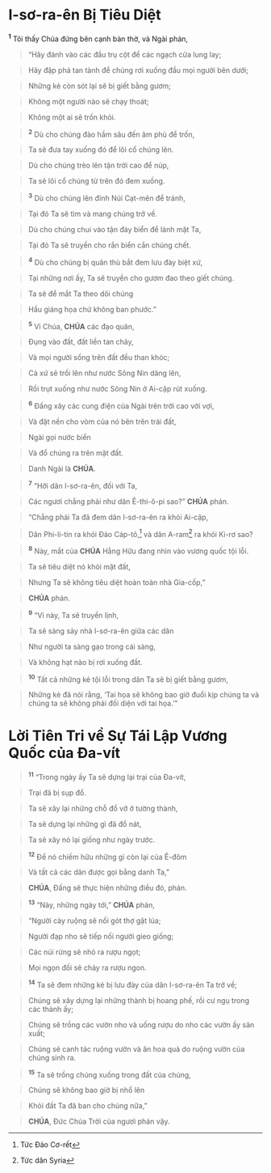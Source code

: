 # I-sơ-ra-ên Bị Tiêu Diệt
<sup><b>1</b></sup> Tôi thấy Chúa đứng bên cạnh bàn thờ, và Ngài phán,


> “Hãy đánh vào các đầu trụ cột để các ngạch cửa lung lay;
>


> Hãy đập phá tan tành để chúng rơi xuống đầu mọi người bên dưới;
>


> Những kẻ còn sót lại sẽ bị giết bằng gươm;
>


> Không một người nào sẽ chạy thoát;
>


> Không một ai sẽ trốn khỏi.
>


> <sup><b>2</b></sup> Dù cho chúng đào hầm sâu đến âm phủ để trốn,
>


> Ta sẽ đưa tay xuống đó để lôi cổ chúng lên.
>


> Dù cho chúng trèo lên tận trời cao để núp,
>


> Ta sẽ lôi cổ chúng từ trên đó đem xuống.
>


> <sup><b>3</b></sup> Dù cho chúng lên đỉnh Núi Cạt-mên để tránh,
>


> Tại đó Ta sẽ tìm và mang chúng trở về.
>


> Dù cho chúng chui vào tận đáy biển để lánh mặt Ta,
>


> Tại đó Ta sẽ truyền cho rắn biển cắn chúng chết.
>


> <sup><b>4</b></sup> Dù cho chúng bị quân thù bắt đem lưu đày biệt xứ,
>


> Tại những nơi ấy, Ta sẽ truyền cho gươm đao theo giết chúng.
>


> Ta sẽ để mắt Ta theo dõi chúng
>


> Hầu giáng họa chứ không ban phước.”
>


> <sup><b>5</b></sup> Vì Chúa, **CHÚA** các đạo quân,
>


> Đụng vào đất, đất liền tan chảy,
>


> Và mọi người sống trên đất đều than khóc;
>


> Cả xứ sẽ trồi lên như nước Sông Nin dâng lên,
>


> Rồi trụt xuống như nước Sông Nin ở Ai-cập rút xuống.
>


> <sup><b>6</b></sup> Đấng xây các cung điện của Ngài trên trời cao vời vợi,
>


> Và đặt nền cho vòm của nó bên trên trái đất,
>


> Ngài gọi nước biển
>


> Và đổ chúng ra trên mặt đất.
>


> Danh Ngài là **CHÚA**.
>


> <sup><b>7</b></sup> “Hỡi dân I-sơ-ra-ên, đối với Ta,
>


> Các ngươi chẳng phải như dân Ê-thi-ô-pi sao?” **CHÚA** phán.
>


> “Chẳng phải Ta đã đem dân I-sơ-ra-ên ra khỏi Ai-cập,
>


> Dân Phi-li-tin ra khỏi Đảo Cáp-tô,[^1] và dân A-ram[^2] ra khỏi Ki-rơ sao?
>


> <sup><b>8</b></sup> Này, mắt của **CHÚA** Hằng Hữu đang nhìn vào vương quốc tội lỗi.
>


> Ta sẽ tiêu diệt nó khỏi mặt đất,
>


> Nhưng Ta sẽ không tiêu diệt hoàn toàn nhà Gia-cốp,”
>


> **CHÚA** phán.
>


> <sup><b>9</b></sup> “Vì này, Ta sẽ truyền lịnh,
>


> Ta sẽ sàng sảy nhà I-sơ-ra-ên giữa các dân
>


> Như người ta sàng gạo trong cái sàng,
>


> Và không hạt nào bị rơi xuống đất.
>


> <sup><b>10</b></sup> Tất cả những kẻ tội lỗi trong dân Ta sẽ bị giết bằng gươm,
>


> Những kẻ đã nói rằng, ‘Tai họa sẽ không bao giờ đuổi kịp chúng ta và chúng ta sẽ không phải đối diện với tai họa.’”
>


# Lời Tiên Tri về Sự Tái Lập Vương Quốc của Đa-vít

> <sup><b>11</b></sup> “Trong ngày ấy Ta sẽ dựng lại trại của Đa-vít,
>


> Trại đã bị sụp đổ.
>


> Ta sẽ xây lại những chỗ đổ vỡ ở tường thành,
>


> Ta sẽ dựng lại những gì đã đổ nát,
>


> Ta sẽ xây nó lại giống như ngày trước.
>


> <sup><b>12</b></sup> Để nó chiếm hữu những gì còn lại của Ê-đôm
>


> Và tất cả các dân được gọi bằng danh Ta,”
>


> **CHÚA**, Đấng sẽ thực hiện những điều đó, phán.
>


> <sup><b>13</b></sup> “Này, những ngày tới,” **CHÚA** phán,
>


> “Người cày ruộng sẽ nối gót thợ gặt lúa;
>


> Người đạp nho sẽ tiếp nối người gieo giống;
>


> Các núi rừng sẽ nhỏ ra rượu ngọt;
>


> Mọi ngọn đồi sẽ chảy ra rượu ngon.
>


> <sup><b>14</b></sup> Ta sẽ đem những kẻ bị lưu đày của dân I-sơ-ra-ên Ta trở về;
>


> Chúng sẽ xây dựng lại những thành bị hoang phế, rồi cư ngụ trong các thành ấy;
>


> Chúng sẽ trồng các vườn nho và uống rượu do nho các vườn ấy sản xuất;
>


> Chúng sẽ canh tác ruộng vườn và ăn hoa quả do ruộng vườn của chúng sinh ra.
>


> <sup><b>15</b></sup> Ta sẽ trồng chúng xuống trong đất của chúng,
>


> Chúng sẽ không bao giờ bị nhổ lên
>


> Khỏi đất Ta đã ban cho chúng nữa,”
>


> **CHÚA**, Đức Chúa Trời của ngươi phán vậy.
>

[^1]: Tức Đảo Cơ-rết
[^2]: Tức dân Syria